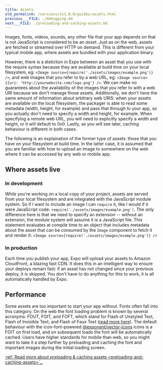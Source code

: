 ```yaml
---
title: Assets
old_permalink: /versions/v11.0.0/guides/assets.html
previous___FILE: ./debugging.md
next___FILE: ./preloading-and-caching-assets.md
---
```


Images, fonts, videos, sounds, any other file that your app depends on that is not JavaScript is considered to be an _asset_. Just as on the web, assets are fetched or streamed over HTTP on demand. This is different from your typical mobile app, where assets are bundled with your application binary.

However, there is a distiction in Expo between an asset that you use with the require syntax because they are available at build time on your local filesystem, eg: `<Image source={require('./assets/images/example.png')} />`, and web images that you refer to by a web URL, eg: `<Image source={{uri: 'http://yourwebsite.com/logo.png'} />`. We can make no guarantees about the availability of the images that you refer to with a web URI because we don't manage those assets. Additionally, we don't have the same amount of information about arbitrary web URIS: when your assets are available on the local filesystem, the packager is able to read some metadata (width, height, for example) and pass that through to your app, so you actually don't need to specify a width and height, for example. When specifying a remote web URL, you will need to explicitly specify a width and height, or it will default to 0x0. Lastly, as you will see later, caching behaviour is different in both cases.

The following is an explaination of the former type of assets: those that you have on your filesystem at build time. In the latter case, it is assumed that you are familiar with how to upload an image to somewhere on the web where it can be accessed by any web or mobile app.

## Where assets live

### In development

While you're working on a local copy of your project, assets are served from your local filesystem and are integrated with the JavaScript module system. So if I want to include an image I can `require` it, like I would if it were JavaScript code: `require('./assets/images/example.png')`. The only difference here is that we need to specify an extension -- without an extension, the module system will assume it is a JavaScript file. This statement evaluates at compile time to an object that includes metadata about the asset that can be consumed by the `Image` component to fetch it and render it: `<Image source={require('./assets/images/example.png')} />`

### In production

Each time you publish your app, Expo will upload your assets to Amazon CloudFront, a blazing fast CDN. It does this in an intelligent way to ensure your deploys remain fast: if an asset has not changed since your previous deploy, it is skipped. You don't have to do anything for this to work, it is all automatically handled by Expo.

## Performance

Some assets are too important to start your app without. Fonts often fall into this category. On the web the font loading problem is known by several acronyms: FOUT, FOIT, and FOFT, which stand for Flash of Unstyled Text, Flash of Invisible Text, and Flash of Faux Text ([read more here](https://css-tricks.com/fout-foit-foft/)). The default behaviour with the icon-font-powered [@exponent/vector-icons](icons.html#icons) icons is a FOIT on first load, and on subsequent loads the font will be automatically cached. Users have higher standards for mobile than web, so you might want to take it a step further by preloading and caching the font and important images during the initial loading screen.

[:ref:\`Read more about preloading & caching assets &lt;preloading-and-caching-assets>\`\_](#id1).
